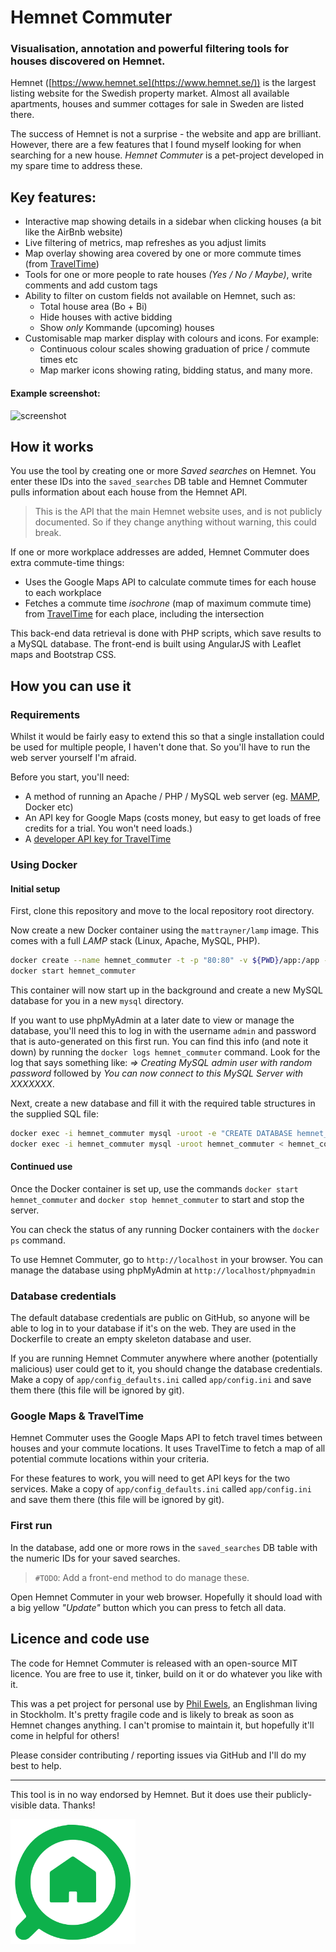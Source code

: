 # Hemnet Commuter

### Visualisation, annotation and powerful filtering tools for houses discovered on Hemnet.

Hemnet ([https://www.hemnet.se](https://www.hemnet.se/)) is the largest listing website for the Swedish property market.
Almost all available apartments, houses and summer cottages for sale in Sweden are listed there.

The success of Hemnet is not a surprise - the website and app are brilliant.
However, there are a few features that I found myself looking for when searching for a new house.
_Hemnet Commuter_ is a pet-project developed in my spare time to address these.

## Key features:

* Interactive map showing details in a sidebar when clicking houses (a bit like the AirBnb website)
* Live filtering of metrics, map refreshes as you adjust limits
* Map overlay showing area covered by one or more commute times (from [TravelTime](https://traveltime.com/travel-time-maps))
* Tools for one or more people to rate houses _(Yes / No / Maybe)_, write comments and add custom tags
* Ability to filter on custom fields not available on Hemnet, such as:
  * Total house area (Bo + Bi)
  * Hide houses with active bidding
  * Show _only_ Kommande (upcoming) houses
* Customisable map marker display with colours and icons. For example:
  * Continuous colour scales showing graduation of price / commute times etc
  * Map marker icons showing rating, bidding status, and many more.

#### Example screenshot:

![screenshot](screenshot.png)

## How it works

You use the tool by creating one or more _Saved searches_ on Hemnet.
You enter these IDs into the `saved_searches` DB table and Hemnet Commuter pulls information about each house from the Hemnet API.

> This is the API that the main Hemnet website uses, and is not publicly documented. So if they change anything without warning, this could break.

If one or more workplace addresses are added, Hemnet Commuter does extra commute-time things:

* Uses the Google Maps API to calculate commute times for each house to each workplace
* Fetches a commute time _isochrone_ (map of maximum commute time) from [TravelTime](https://traveltime.com/travel-time-maps) for each place, including the intersection

This back-end data retrieval is done with PHP scripts, which save results to a MySQL database.
The front-end is built using AngularJS with Leaflet maps and Bootstrap CSS.

## How you can use it

### Requirements

Whilst it would be fairly easy to extend this so that a single installation could be used for multiple people,
I haven't done that. So you'll have to run the web server yourself I'm afraid.

Before you start, you'll need:

* A method of running an Apache / PHP / MySQL web server (eg. [MAMP](https://www.mamp.info/), Docker etc)
* An API key for Google Maps (costs money, but easy to get loads of free credits for a trial. You won't need loads.)
* A [developer API key for TravelTime](https://traveltime.com/travel-time-maps?openDialog=true)

### Using Docker

#### Initial setup

First, clone this repository and move to the local repository root directory.

Now create a new Docker container using the `mattrayner/lamp` image. This comes with a full _LAMP_ stack
(Linux, Apache, MySQL, PHP).

```bash
docker create --name hemnet_commuter -t -p "80:80" -v ${PWD}/app:/app -v ${PWD}/mysql:/var/lib/mysql mattrayner/lamp:latest
docker start hemnet_commuter
```

This container will now start up in the background and create a new MySQL database for you in a new `mysql` directory.

If you want to use phpMyAdmin at a later date to view or manage the database, you'll need this to log in
with the username `admin` and password that is auto-generated on this first run. You can find this info (and note it down)
by running the `docker logs hemnet_commuter` command. Look for the log that says something like:
_=> Creating MySQL admin user with random password_ followed by _You can now connect to this MySQL Server with XXXXXXX_.

Next, create a new database and fill it with the required table structures in the supplied SQL file:

```bash
docker exec -i hemnet_commuter mysql -uroot -e "CREATE DATABASE hemnet_commuter"
docker exec -i hemnet_commuter mysql -uroot hemnet_commuter < hemnet_commuter.sql
```

#### Continued use

Once the Docker container is set up, use the commands `docker start hemnet_commuter`
and `docker stop hemnet_commuter` to start and stop the server.

You can check the status of any running Docker containers with the `docker ps` command.

To use Hemnet Commuter, go to `http://localhost` in your browser.
You can manage the database using phpMyAdmin at `http://localhost/phpmyadmin`

### Database credentials

The default database credentials are public on GitHub, so anyone will be able to log in to your database if it's on the web.
They are used in the Dockerfile to create an empty skeleton database and user.

If you are running Hemnet Commuter anywhere where another (potentially malicious) user could get to it, you should change
the database credentials. Make a copy of `app/config_defaults.ini` called `app/config.ini` and save them there (this file will be ignored by git).

### Google Maps & TravelTime

Hemnet Commuter uses the Google Maps API to fetch travel times between houses and your commute locations.
It uses TravelTime to fetch a map of all potential commute locations within your criteria.

For these features to work, you will need to get API keys for the two services. Make a copy of `app/config_defaults.ini`
called `app/config.ini` and save them there (this file will be ignored by git).

### First run

In the database, add one or more rows in the `saved_searches` DB table with the numeric IDs for your saved searches.

> `#TODO`: Add a front-end method to do manage these.

Open Hemnet Commuter in your web browser. Hopefully it should load with a big yellow _"Update"_ button
which you can press to fetch all data.

## Licence and code use

The code for Hemnet Commuter is released with an open-source MIT licence.
You are free to use it, tinker, build on it or do whatever you like with it.

This was a pet project for personal use by [Phil Ewels](http://phil.ewels.co.uk), an
Englishman living in Stockholm. It's pretty fragile code and is likely to break
as soon as Hemnet changes anything. I can't promise to maintain it, but hopefully
it'll come in helpful for others!

Please consider contributing / reporting issues via GitHub and I'll do my best to help.

---

This tool is in no way endorsed by Hemnet. But it does use their publicly-visible data. Thanks!

<img src="hemnet.svg" width="200">
